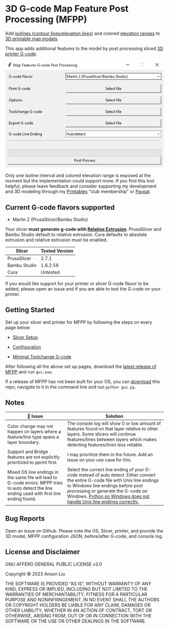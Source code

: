 # 3D G-code Map Feature Post Processing (MFPP)

Add [isolines (contour lines/elevation lines)](https://en.wikipedia.org/wiki/Contour_line) and colored [elevation ranges](https://desktop.arcgis.com/en/arcmap/latest/map/styles-and-symbols/working-with-color-ramps.htm) to [3D printable map models](https://ansonliu.com/maps/).

This app adds additional features to the model by post processing sliced [3D printer G-code](https://marlinfw.org/meta/gcode/).

![map feature gcode post processing screenshot](/assets/gui_screenshot.png)

Only one isoline interval and colored elevation range is exposed at the moment but the implementation could support more. If you find this tool helpful, please leave feedback and consider supporting my development and 3D modeling through my [Printables](https://www.printables.com/@ansonl) "club membership" or [Paypal](https://paypal.me/0x80).

## Current G-code flavors supported

- Marlin 2 (PrusaSlicer/Bambu Studio)

Your slicer **must generate g-code with [Relative Extrusion](https://www.ideamaker.io/dictionaryDetail.html?name=Relative%20Extrusion&category_name=Printer%20Settings)**. PrusaSlicer and Bambu Studio default to relative extrusion. Cura defaults to absolute extrusion and relative extrusion must be enabled.

| Slicer | Tested Version |
| --- | --- |
| PrusaSlicer | 2.7.1 |
| Bambu Studio | 1.8.2.56 |
| Cura | Untested |

If you would like support for your printer or slicer G-code flavor to be added, please open an issue and if you are able to test the G-code on your printer.

## Getting Started

Set up your slicer and printer for MFPP by following the steps on every page below:

- [Slicer Setup](slicer-setup.md)

- [Configuration](configuration-setup.md)

- [Minimal Toolchange G-code](minimal-toolchange-gcode.md)

After following all the above set up pages, download the [latest release of MFPP](https://github.com/ansonl/topo-map-post-processing/releases) and run `gui.exe`.

If a release of MFPP has not been built for your OS, you can [download](https://github.com/ansonl/topo-map-post-processing/archive/refs/heads/master.zip) this repo, navigate to it in the command line and run `python gui.py`.

## Notes

| 🚧 Issue | Solution |
| --- | --- |
| Color change may not happen on layers where a feature/line type spans a layer boundary. | The console log will show 0 or low amount of features found on that layer relative to other layers. Some slicers will continue features/lines between layers which makes detecting features/lines less reliable. |
| Support and Bridge features are not explicitly prioritized to pprint first.  | I may prioritize them in the future. Add an issue on your use case for this. |
| Mixed OS line endings in the same file will lead to G-code errors. MFPP tries to auto detect the line ending used with first line ending found. | Select the correct line ending of your G-code instead of auto detect. Either convert the entire G-code file with Unix line endings to Windows line endings before post processing or generate the G-code on Windows. [Python on Windows does not handle Unix line endings correctly.](https://stackoverflow.com/questions/15934950/python-file-tell-giving-strange-numbers) |

## Bug Reports

Open an issue on Github. Please note the OS, Slicer, printer, and provide the 3D model, MFPP configuration JSON, before/after G-code, and console log.

## License and Disclaimer

GNU AFFERO GENERAL PUBLIC LICENSE v3.0

Copyright © 2023 Anson Liu

THE SOFTWARE IS PROVIDED “AS IS”, WITHOUT WARRANTY OF ANY KIND, EXPRESS OR IMPLIED, INCLUDING BUT NOT LIMITED TO THE WARRANTIES OF MERCHANTABILITY, FITNESS FOR A PARTICULAR PURPOSE AND NONINFRINGEMENT. IN NO EVENT SHALL THE AUTHORS OR COPYRIGHT HOLDERS BE LIABLE FOR ANY CLAIM, DAMAGES OR OTHER LIABILITY, WHETHER IN AN ACTION OF CONTRACT, TORT OR OTHERWISE, ARISING FROM, OUT OF OR IN CONNECTION WITH THE SOFTWARE OR THE USE OR OTHER DEALINGS IN THE SOFTWARE.
